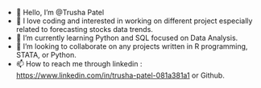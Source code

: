 - 👋 Hello, I’m @Trusha Patel
- 👀 I love coding and interested in working on different project especially related to forecasting stocks data trends.
- 🌱 I’m currently learning Python and SQL focused on Data Analysis.
- 💞️ I’m looking to collaborate on any projects written in R programming, STATA, or Python.
- 📫 How to reach me through linkedin : https://www.linkedin.com/in/trusha-patel-081a381a1 or Github.



